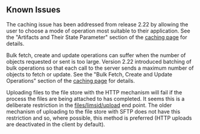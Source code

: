 ## Known Issues

The caching issue has been addressed from release 2.22 by allowing the
user to choose a mode of operation most suitable to their application.
See the "Artifacts and Their State Parameter" section of the
[caching page](caching.html) for details.

Bulk fetch, create and update operations can suffer when the number of
objects requested or sent is too large. Version 2.22 introduced batching of
bulk operations so that each call to the server sends a maximum number of
objects to fetch or update.
See the "Bulk Fetch, Create and Update Operations" section of the
[caching page](caching.html) for details.

Uploading files to the file store with the HTTP mechanism will fail if
the process the files are being attached to has completed. It seems this is a
deliberate restriction in the
[files/limsid/upload](https://d10e8rzir0haj8.cloudfront.net/6.2/rest.version.files.limsid.upload.html)
end point. The older mechanism of uploading to the file store with SFTP does
not have this restriction and so, where possible, this method is preferred
(HTTP uploads are deactivated in the client by default).
